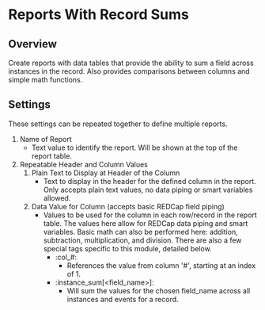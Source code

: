 # Reports With Record Sums
## Overview
Create reports with data tables that provide the ability to sum a field across instances in the record. Also provides comparisons between columns and simple math functions.

## Settings
These settings can be repeated together to define multiple reports.

1. Name of Report
   * Text value to identify the report. Will be shown at the top of the report table.
2. Repeatable Header and Column Values
   1. Plain Text to Display at Header of the Column
      * Text to display in the header for the defined column in the report. Only accepts plain text values, no data piping or smart variables allowed.
   2. Data Value for Column (accepts basic REDCap field piping)
      * Values to be used for the column in each row/record in the report table. The values here allow for REDCap data piping and smart variables. Basic math can also be performed here: addition, subtraction, multiplication, and division. There are also a few special tags specific to this module, detailed below.
        * :col_#:
          * References the value from column '#', starting at an index of 1.
        * :instance_sum[<field_name>]:
          * Will sum the values for the chosen field_name across all instances and events for a record.